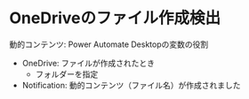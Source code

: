 # OneDriveのファイル作成検出

動的コンテンツ: Power Automate Desktopの変数の役割
* OneDrive: ファイルが作成されたとき
    * フォルダーを指定
* Notification: 動的コンテンツ（ファイル名）が作成されました